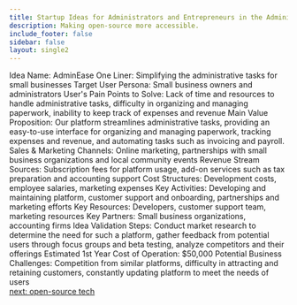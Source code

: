 ```yaml
---
title: Startup Ideas for Administrators and Entrepreneurs in the Administration & Book-Keeping  Industry
description: Making open-source more accessible.
include_footer: false
sidebar: false
layout: single2
---
```


<p>
Idea Name: AdminEase
One Liner: Simplifying the administrative tasks for small businesses
Target User Persona: Small business owners and administrators
User's Pain Points to Solve: Lack of time and resources to handle administrative tasks, difficulty in organizing and managing paperwork, inability to keep track of expenses and revenue
Main Value Proposition: Our platform streamlines administrative tasks, providing an easy-to-use interface for organizing and managing paperwork, tracking expenses and revenue, and automating tasks such as invoicing and payroll.
Sales & Marketing Channels: Online marketing, partnerships with small business organizations and local community events
Revenue Stream Sources: Subscription fees for platform usage, add-on services such as tax preparation and accounting support
Cost Structures: Development costs, employee salaries, marketing expenses
Key Activities: Developing and maintaining platform, customer support and onboarding, partnerships and marketing efforts
Key Resources: Developers, customer support team, marketing resources
Key Partners: Small business organizations, accounting firms
Idea Validation Steps: Conduct market research to determine the need for such a platform, gather feedback from potential users through focus groups and beta testing, analyze competitors and their offerings
Estimated 1st Year Cost of Operation: $50,000
Potential Business Challenges: Competition from similar platforms, difficulty in attracting and retaining customers, constantly updating platform to meet the needs of users

<br>
<a href="https://workdojos.com/administrators/tech">next: open-source tech</a>
</p>